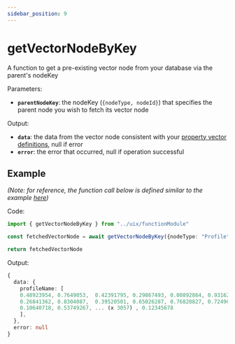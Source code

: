 ```yaml
---
sidebar_position: 9
---
```


# getVectorNodeByKey

A function to get a pre-existing vector node from your database via the parent's nodeKey

Parameters:
- **`parentNodeKey`**: the nodeKey (```{nodeType, nodeId}```) that specifies the parent node you wish to fetch its vector node

Output:
- **`data`**: the data from the vector node consistent with your [property vector definitions](/docs/defining-nodes/definePropertyVectors), null if error
- **`error`**: the error that occurred, null if operation successful

## Example

_(Note: for reference, the function call below is defined similar to the example [here](/docs/defining-nodes/definePropertyVector))_

Code: 
```typescript 
import { getVectorNodeByKey } from "../uix/functionModule"

const fetchedVectorNode = await getVectorNodeByKey({nodeType: "Profile", nodeId: "cjnewinfidn23ieundinewfysufninjgk"})

return fetchedVectorNode
```

Output: 
```typescript
{
  data: {
    profileName: [
    0.48923954, 0.7649053,  0.42391795, 0.29867493, 0.00892864, 0.93162091,
    0.26841362, 0.8304087,  0.39520501, 0.65026287, 0.76820827, 0.72490674,
    0.10640718, 0.53749267, ... (x 3057) , 0.12345678
    ],
  },
  error: null
}
```